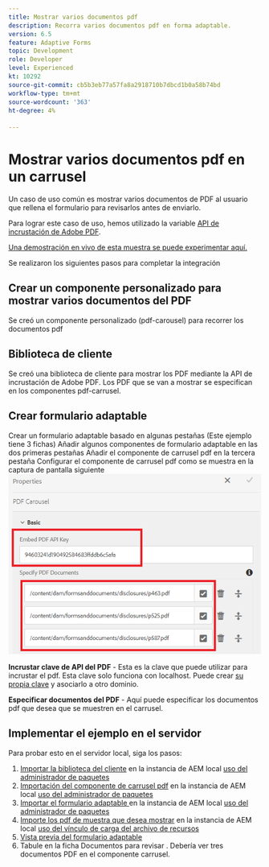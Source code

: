```yaml
---
title: Mostrar varios documentos pdf
description: Recorra varios documentos pdf en forma adaptable.
version: 6.5
feature: Adaptive Forms
topic: Development
role: Developer
level: Experienced
kt: 10292
source-git-commit: cb5b3eb77a57fa8a2918710b7dbcd1b0a58b74bd
workflow-type: tm+mt
source-wordcount: '363'
ht-degree: 4%

---
```


# Mostrar varios documentos pdf en un carrusel

Un caso de uso común es mostrar varios documentos de PDF al usuario que rellena el formulario para revisarlos antes de enviarlo.

Para lograr este caso de uso, hemos utilizado la variable [API de incrustación de Adobe PDF](https://www.adobe.io/apis/documentcloud/dcsdk/pdf-embed.html).

[Una demostración en vivo de esta muestra se puede experimentar aquí.](https://forms.enablementadobe.com/content/dam/formsanddocuments/wefinancecreditcard/jcr:content?wcmmode=disabled)

Se realizaron los siguientes pasos para completar la integración

## Crear un componente personalizado para mostrar varios documentos del PDF

Se creó un componente personalizado (pdf-carousel) para recorrer los documentos pdf

## Biblioteca de cliente

Se creó una biblioteca de cliente para mostrar los PDF mediante la API de incrustación de Adobe PDF. Los PDF que se van a mostrar se especifican en los componentes pdf-carrusel.

## Crear formulario adaptable

Crear un formulario adaptable basado en algunas pestañas (Este ejemplo tiene 3 fichas) Añadir algunos componentes de formulario adaptable en las dos primeras pestañas Añadir el componente de carrusel pdf en la tercera pestaña Configurar el componente de carrusel pdf como se muestra en la captura de pantalla siguiente
![pdf-carousel](assets/pdf-carousel-af-component.png)

**Incrustar clave de API del PDF** - Esta es la clave que puede utilizar para incrustar el pdf. Esta clave solo funciona con localhost. Puede crear [su propia clave](https://www.adobe.io/apis/documentcloud/dcsdk/pdf-embed.html) y asociarlo a otro dominio.

**Especificar documentos del PDF** - Aquí puede especificar los documentos pdf que desea que se muestren en el carrusel.


## Implementar el ejemplo en el servidor

Para probar esto en el servidor local, siga los pasos:

1. [Importar la biblioteca del cliente](assets/pdf-carousel-client-lib.zip) en la instancia de AEM local [uso del administrador de paquetes](http://localhost:4502/crx/packmgr/index.jsp)
1. [Importación del componente de carrusel pdf](assets/pdf-carousel-component.zip) en la instancia de AEM local [uso del administrador de paquetes](http://localhost:4502/crx/packmgr/index.jsp)
1. [Importar el formulario adaptable ](assets/adaptive-form-pdf-carousel.zip) en la instancia de AEM local [uso del administrador de paquetes](http://localhost:4502/crx/packmgr/index.jsp)
1. [Importe los pdf de muestra que desea mostrar](assets/pdf-carousel-sample-documents.zip) en la instancia de AEM local [uso del vínculo de carga del archivo de recursos](http://localhost:4502/assets.html/content/dam)
1. [Vista previa del formulario adaptable](http://localhost:4502/content/dam/formsanddocuments/wefinancecreditcard/jcr:content?wcmmode=disabled)
1. Tabule en la ficha Documentos para revisar . Debería ver tres documentos PDF en el componente carrusel.
